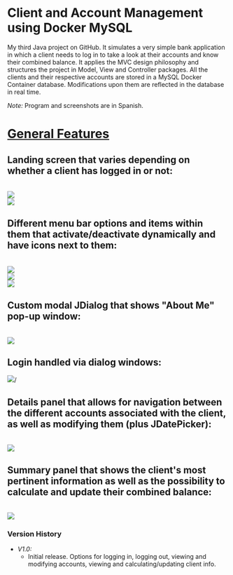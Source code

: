 # Client and Account Management using Docker MySQL
My third Java project on GitHub. It simulates a very simple bank application in which a client needs to log in to take a look at their accounts and know their combined balance.
It applies the MVC design philosophy and structures the project in Model, View and Controller packages.
All the clients and their respective accounts are stored in a MySQL Docker Container database. Modifications upon them are reflected in the database in real time.

_Note:_ Program and screenshots are in Spanish.

<p align="center">
  <h1><ins>General Features</ins><h2>

  <h2>Landing screen that varies depending on whether a client has logged in or not:</h2><br>
  <img src="https://github.com/MaBerGal/Docker_MySQL_Practice/assets/148444718/547bb65a-b056-4e11-82dc-0a2ccfb4c57d" /><br>
  <img src="https://github.com/MaBerGal/Docker_MySQL_Practice/assets/148444718/16a82f32-d397-478d-b0ee-3acbc8a58bea" /> <br>
  <h2>Different menu bar options and items within them that activate/deactivate dynamically and have icons next to them:</h2><br>
  <img src="https://github.com/MaBerGal/Docker_MySQL_Practice/assets/148444718/7072362f-95a1-4280-8661-07743edd92db" /><br>
  <img src="https://github.com/MaBerGal/Docker_MySQL_Practice/assets/148444718/180aa228-95fc-4c54-a0e4-ebd7939bea60" /><br>
  <img src="https://github.com/MaBerGal/Docker_MySQL_Practice/assets/148444718/dc2dfc2c-9274-4b5c-a3ac-d19e616ef641" /><br>
  <h2>Custom modal JDialog that shows "About Me" pop-up window:</h2><br>
  <img src="https://github.com/MaBerGal/Docker_MySQL_Practice/assets/148444718/76adc394-cfb2-4e30-a455-c7e8d191b3ee" /><br>
  <h2>Login handled via dialog windows:</h2>
  <img src="https://github.com/MaBerGal/Docker_MySQL_Practice/assets/148444718/1fd9a66b-f93e-41f3-bca9-9a71425dabb3" >/<br>
  <h2>Details panel that allows for navigation between the different accounts associated with the client, as well as modifying them (plus JDatePicker):</h2><br>
  <img src="https://github.com/MaBerGal/Docker_MySQL_Practice/assets/148444718/8d855b9f-8ba1-4919-ba7a-ea1103c506f2" /><br>
  <h2>Summary panel that shows the client's most pertinent information as well as the possibility to calculate and update their combined balance:</h2><br>
  <img src="https://github.com/MaBerGal/Docker_MySQL_Practice/assets/148444718/57279753-6a4b-4e11-a1e9-094812706f9f" /><br>
</p>

### Version History
* _V1.0:_
  - Initial release. Options for logging in, logging out, viewing and modifying accounts, viewing and calculating/updating client info.
